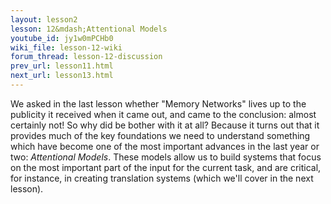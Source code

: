 ```yaml
---
layout: lesson2
lesson: 12&mdash;Attentional Models
youtube_id: jy1w0mPCHb0
wiki_file: lesson-12-wiki
forum_thread: lesson-12-discussion
prev_url: lesson11.html
next_url: lesson13.html
---
```


We asked in the last lesson whether "Memory Networks" lives up to the publicity it received when it came out, and came to the conclusion: almost certainly not! So why did be bother with it at all? Because it turns out that it provides much of the key foundations we need to understand something which have become one of the most important advances in the last year or two: _Attentional Models_. These models allow us to build systems that focus on the most important part of the input for the current task, and are critical, for instance, in creating translation systems (which we'll cover in the next lesson).
